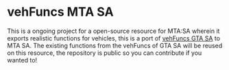 # vehFuncs MTA SA

This is a ongoing project for a open-source resource for MTA:SA wherein it exports realistic functions for vehicles, this is a port of [vehFuncs GTA SA](https://github.com/JuniorDjjr/VehFuncs/tree/master) to MTA SA.
The existing functions from the vehFuncs of GTA SA will be reused on this resource, the repository is public so you can contribute if you wanted to!
